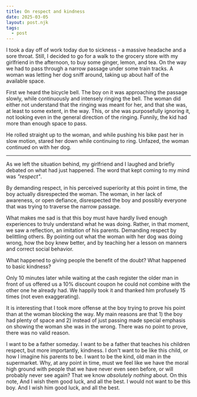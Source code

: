 ```yaml
---
title: On respect and kindness
date: 2025-03-05
layout: post.njk
tags:
  - post
---
```


I took a day off of work today due to sickness - a massive headache and a sore throat.
Still, I decided to go for a walk to the grocery store with my girlfriend in the afternoon, to buy some ginger, lemon, and tea.
On the way we had to pass through a narrow passage under some train tracks. A woman was letting her dog sniff around, taking up about half of the available space.

First we heard the bicycle bell. The boy on it was approaching the passage slowly, while continuously and intensely ringing the bell. The woman did either not understand that the ringing was meant for her, and that she was, at least to some extent, in the way. This, or she was purposefully ignoring it, not looking even in the general direction of the ringing.
Funnily, the kid had more than enough space to pass.

He rolled straight up to the woman, and while pushing his bike past her in slow motion, stared her down while continuing to ring. Unfazed, the woman continued on with her dog.

---

As we left the situation behind, my girlfriend and I laughed and briefly debated on what had just happened. The word that kept coming to my mind was *"respect"*.

By demanding respect, in his perceived superiority at this point in time, the boy actually disrespected the woman. The woman, in her lack of awareness, or open defiance, disrespected the boy and possibly everyone that was trying to traverse the narrow passage.

What makes me sad is that this boy must have hardly lived enough experiences to truly understand what he was doing. Rather, in that moment, we saw a reflection, an imitation of his parents. Demanding respect by belittling others. By pointing out what the woman with her dog was doing wrong, how the boy knew better, and by teaching her a lesson on manners and correct social behavior.

What happened to giving people the benefit of the doubt? What happened to basic kindness?

Only 10 minutes later while waiting at the cash register the older man in front of us offered us a 10% discount coupon he could not combine with the other one he already had.
We happily took it and thanked him profusely 15 times (not even exaggerating).

It is interesting that I took more offense at the boy trying to prove his point than at the woman blocking the way. My main reasons are that 1) the boy had plenty of space and 2) instead of just passing made special emphasis on showing the woman she was in the wrong. There was no point to prove, there was no valid reason.

I want to be a father someday. I want to be a father that teaches his children respect, but more importantly, kindness. I don't want to be like this child, or how I imagine his parents to be. I want to be the kind, old man in the supermarket.
Why, at any point in time, must we feel like we have the moral high ground with people that we have never even seen before, or will probably never see again? That we know *absolutely nothing* about.
On this note, And I wish them good luck, and all the best.
I would not want to be this boy. And I wish him good luck, and all the best.
